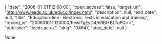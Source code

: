 {
  "date": "2006-01-01T12:00:00", 
  "open_access": false, 
  "target_url": "http://www.leeds.ac.uk/educol/index.html", 
  "description": null, 
  "end_date": null, 
  "title": "Education-line : Electronic Texts in education and training", 
  "record_id": "20060101T120000/hewITgEyD4/eRBI+BLTuPQ==", 
  "publisher": "leeds.ac.uk", 
  "slug": 104647, 
  "start_date": null
}

None